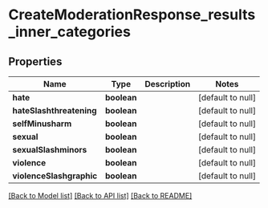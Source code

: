 # CreateModerationResponse_results_inner_categories

## Properties
Name | Type | Description | Notes
------------ | ------------- | ------------- | -------------
**hate** | **boolean** |  | [default to null]
**hateSlashthreatening** | **boolean** |  | [default to null]
**selfMinusharm** | **boolean** |  | [default to null]
**sexual** | **boolean** |  | [default to null]
**sexualSlashminors** | **boolean** |  | [default to null]
**violence** | **boolean** |  | [default to null]
**violenceSlashgraphic** | **boolean** |  | [default to null]

[[Back to Model list]](../README.md#documentation-for-models) [[Back to API list]](../README.md#documentation-for-api-endpoints) [[Back to README]](../README.md)


